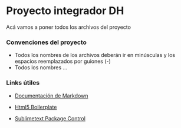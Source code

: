 # Proyecto integrador DH

Acá vamos a poner todos los archivos del proyecto


### Convenciones del proyecto

* Todos los nombres de los archivos deberán ir en minúsculas y los espacios reemplazados por guiones (-)
* Todos los nombres ...

### Links útiles

*   [Documentación de Markdown](https://daringfireball.net/projects/markdown/)
*   [Html5 Boilerplate](https://html5boilerplate.com/)

*   [Sublimetext Package Control](https://packagecontrol.io/)